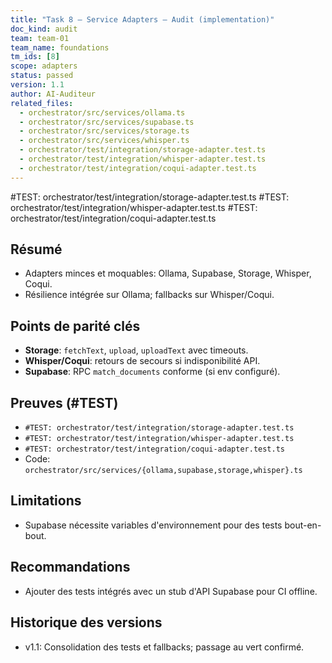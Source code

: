 ```yaml
---
title: "Task 8 — Service Adapters — Audit (implementation)"
doc_kind: audit
team: team-01
team_name: foundations
tm_ids: [8]
scope: adapters
status: passed
version: 1.1
author: AI-Auditeur
related_files:
  - orchestrator/src/services/ollama.ts
  - orchestrator/src/services/supabase.ts
  - orchestrator/src/services/storage.ts
  - orchestrator/src/services/whisper.ts
  - orchestrator/test/integration/storage-adapter.test.ts
  - orchestrator/test/integration/whisper-adapter.test.ts
  - orchestrator/test/integration/coqui-adapter.test.ts
---
```


#TEST: orchestrator/test/integration/storage-adapter.test.ts
#TEST: orchestrator/test/integration/whisper-adapter.test.ts
#TEST: orchestrator/test/integration/coqui-adapter.test.ts

## Résumé
- Adapters minces et moquables: Ollama, Supabase, Storage, Whisper, Coqui.
- Résilience intégrée sur Ollama; fallbacks sur Whisper/Coqui.

## Points de parité clés
- **Storage**: `fetchText`, `upload`, `uploadText` avec timeouts.
- **Whisper/Coqui**: retours de secours si indisponibilité API.
- **Supabase**: RPC `match_documents` conforme (si env configuré).

## Preuves (#TEST)
- `#TEST: orchestrator/test/integration/storage-adapter.test.ts`
- `#TEST: orchestrator/test/integration/whisper-adapter.test.ts`
- `#TEST: orchestrator/test/integration/coqui-adapter.test.ts`
- Code: `orchestrator/src/services/{ollama,supabase,storage,whisper}.ts`

## Limitations
- Supabase nécessite variables d'environnement pour des tests bout-en-bout.

## Recommandations
- Ajouter des tests intégrés avec un stub d'API Supabase pour CI offline.

## Historique des versions
- v1.1: Consolidation des tests et fallbacks; passage au vert confirmé.
